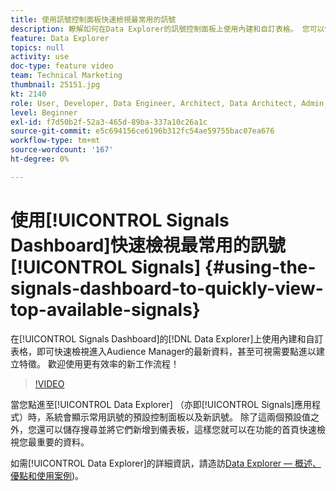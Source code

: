 ```yaml
---
title: 使用訊號控制面板快速檢視最常用的訊號
description: 瞭解如何在Data Explorer的訊號控制面板上使用內建和自訂表格。 您可以快速檢視傳入Audience Manager的最新資料，甚至視需要點進以建立特徵。 歡迎使用更有效率的新工作流程！
feature: Data Explorer
topics: null
activity: use
doc-type: feature video
team: Technical Marketing
thumbnail: 25151.jpg
kt: 2140
role: User, Developer, Data Engineer, Architect, Data Architect, Admin, Leader
level: Beginner
exl-id: f7d50b2f-52a3-465d-89ba-337a10c26a1c
source-git-commit: e5c694156ce6196b312fc54ae59755bac07ea676
workflow-type: tm+mt
source-wordcount: '167'
ht-degree: 0%

---
```


# 使用[!UICONTROL Signals Dashboard]快速檢視最常用的訊號[!UICONTROL Signals] {#using-the-signals-dashboard-to-quickly-view-top-available-signals}

在[!UICONTROL Signals Dashboard]的[!DNL Data Explorer]上使用內建和自訂表格，即可快速檢視進入Audience Manager的最新資料，甚至可視需要點進以建立特徵。 歡迎使用更有效率的新工作流程！

>[!VIDEO](https://video.tv.adobe.com/v/25151/?quality=12)

當您點進至[!UICONTROL Data Explorer] （亦即[!UICONTROL Signals]應用程式）時，系統會顯示常用訊號的預設控制面板以及新訊號。 除了這兩個預設值之外，您還可以儲存搜尋並將它們新增到儀表板，這樣您就可以在功能的首頁快速檢視您最重要的資料。

如需[!UICONTROL Data Explorer]的詳細資訊，請造訪[Data Explorer — 概述、優點和使用案例](https://experienceleague.adobe.com/docs/audience-manager/user-guide/features/data-explorer/data-explorer-overview.html?lang=en))。
